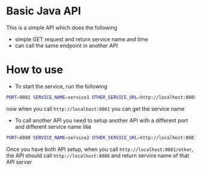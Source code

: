 # Basic Java API

This is a simple API which does the following
* simple GET request and return service name and time
* can call the same endpoint in another API

# How to use
* To start the service, run the following
```bash
PORT=8081 SERVICE_NAME=service1 OTHER_SERVICE_URL=http://localhost:8080 ./gradlew bootRun
```
now when you call `http://localhost:8081` you can get the service name

* To call another API you need to setup another API with a different port and different service name like
```bash
PORT=8080 SERVICE_NAME=service2 OTHER_SERVICE_URL=http://localhost:8081 ./gradlew bootRun
```
Once you have both API setup, when you call `http://localhost:8081/other`, the API should call `http://localhost:8080` and return service name of that API server